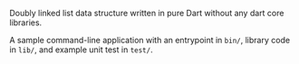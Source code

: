 Doubly linked list data structure written in pure Dart without any dart core libraries.


A sample command-line application with an entrypoint in `bin/`, library code
in `lib/`, and example unit test in `test/`.
